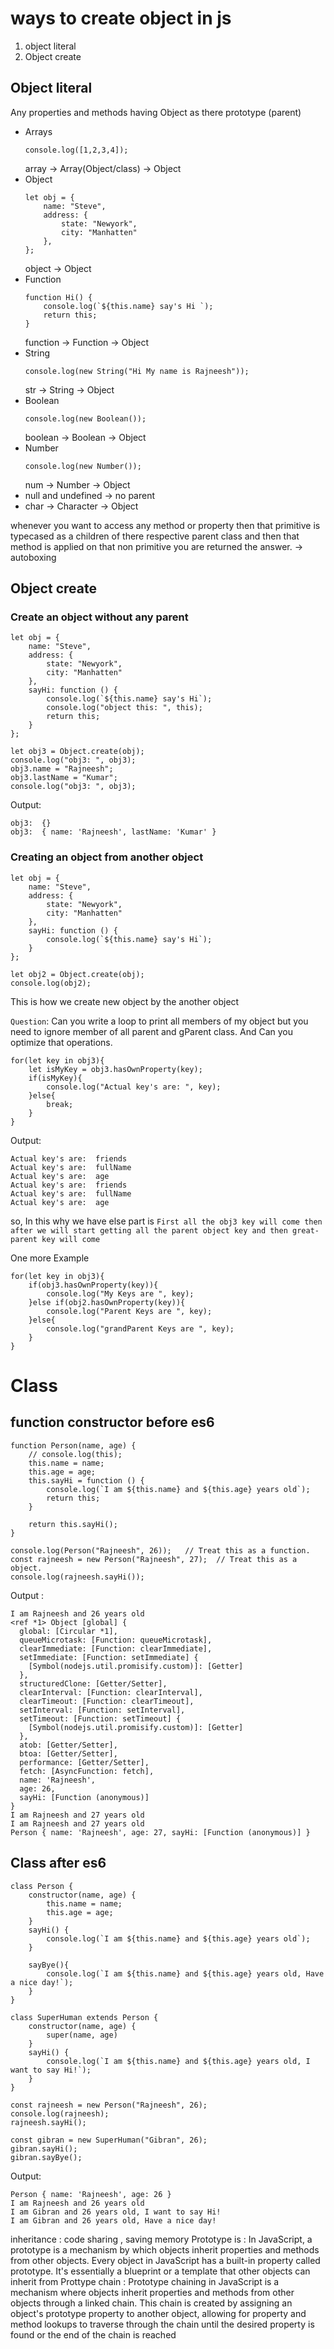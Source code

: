 # ways to create object in js

1. object literal
2. Object create 

## Object literal

Any properties and methods having Object as there prototype (parent)

- Arrays
    ```
    console.log([1,2,3,4]);
    ```
    array -> Array(Object/class) -> Object
- Object
    ```
    let obj = {
        name: "Steve",
        address: {
            state: "Newyork",
            city: "Manhatten"
        },
    };
    ```
    object -> Object 
- Function 
    ```
    function Hi() {
        console.log(`${this.name} say's Hi `);
        return this;
    }
    ```
    function -> Function -> Object
- String 
    ```
    console.log(new String("Hi My name is Rajneesh"));
    ```
    str -> String -> Object
- Boolean
    ```
    console.log(new Boolean());
    ```
    boolean -> Boolean -> Object
- Number
    ```
    console.log(new Number());
    ```
    num -> Number  -> Object
- null and undefined -> no parent
- char -> Character -> Object


whenever you want to access any method or property then that  primitive is typecased as a  children of there respective parent class and then that method is applied on that non primitive you are returned the answer. -> autoboxing

## Object create

### Create an object without any parent

```
let obj = {
    name: "Steve",
    address: {
        state: "Newyork",
        city: "Manhatten"
    },
    sayHi: function () {
        console.log(`${this.name} say's Hi`);
        console.log("object this: ", this);
        return this;
    }
};

let obj3 = Object.create(obj);
console.log("obj3: ", obj3);
obj3.name = "Rajneesh";
obj3.lastName = "Kumar";
console.log("obj3: ", obj3);
```
Output:

```
obj3:  {}
obj3:  { name: 'Rajneesh', lastName: 'Kumar' }
```

### Creating an object from another object

```
let obj = {
    name: "Steve",
    address: {
        state: "Newyork",
        city: "Manhatten"
    },
    sayHi: function () {
        console.log(`${this.name} say's Hi`);
    }
};

let obj2 = Object.create(obj);
console.log(obj2);
```
This is how we create new object by the another object 


`Question`: Can you write a loop to print all members of my object but you need to ignore member of all parent and gParent class. And Can you optimize that operations.


```
for(let key in obj3){
    let isMyKey = obj3.hasOwnProperty(key);
    if(isMyKey){
        console.log("Actual key's are: ", key);
    }else{
        break;
    }
}
```
Output:
```
Actual key's are:  friends
Actual key's are:  fullName
Actual key's are:  age
Actual key's are:  friends
Actual key's are:  fullName
Actual key's are:  age
```
so, In this why we have else part is `First all the obj3 key will come then after we will start getting all the parent object key and then great-parent key will come`

One more Example 

```
for(let key in obj3){
    if(obj3.hasOwnProperty(key)){
        console.log("My Keys are ", key);
    }else if(obj2.hasOwnProperty(key)){
        console.log("Parent Keys are ", key);
    }else{
        console.log("grandParent Keys are ", key);
    }
}
```
# Class

## function constructor before es6

```
function Person(name, age) {
    // console.log(this);
    this.name = name;
    this.age = age;
    this.sayHi = function () {
        console.log(`I am ${this.name} and ${this.age} years old`);
        return this;
    }

    return this.sayHi();
}

console.log(Person("Rajneesh", 26));   // Treat this as a function.
const rajneesh = new Person("Rajneesh", 27);  // Treat this as a object.
console.log(rajneesh.sayHi());
```
Output :
```
I am Rajneesh and 26 years old
<ref *1> Object [global] {
  global: [Circular *1],
  queueMicrotask: [Function: queueMicrotask],
  clearImmediate: [Function: clearImmediate],
  setImmediate: [Function: setImmediate] {
    [Symbol(nodejs.util.promisify.custom)]: [Getter]
  },
  structuredClone: [Getter/Setter],
  clearInterval: [Function: clearInterval],
  clearTimeout: [Function: clearTimeout],
  setInterval: [Function: setInterval],
  setTimeout: [Function: setTimeout] {
    [Symbol(nodejs.util.promisify.custom)]: [Getter]
  },
  atob: [Getter/Setter],
  btoa: [Getter/Setter],
  performance: [Getter/Setter],
  fetch: [AsyncFunction: fetch],
  name: 'Rajneesh',
  age: 26,
  sayHi: [Function (anonymous)]
}
I am Rajneesh and 27 years old
I am Rajneesh and 27 years old
Person { name: 'Rajneesh', age: 27, sayHi: [Function (anonymous)] }
```


## Class  after es6

```
class Person {
    constructor(name, age) {
        this.name = name;
        this.age = age;
    }
    sayHi() {
        console.log(`I am ${this.name} and ${this.age} years old`);
    }

    sayBye(){
        console.log(`I am ${this.name} and ${this.age} years old, Have a nice day!`);
    }
}

class SuperHuman extends Person {
    constructor(name, age) {
        super(name, age)
    }
    sayHi() {
        console.log(`I am ${this.name} and ${this.age} years old, I want to say Hi!`);
    }
}

const rajneesh = new Person("Rajneesh", 26);
console.log(rajneesh);
rajneesh.sayHi();

const gibran = new SuperHuman("Gibran", 26);
gibran.sayHi();
gibran.sayBye();
```
Output:

```
Person { name: 'Rajneesh', age: 26 }
I am Rajneesh and 26 years old
I am Gibran and 26 years old, I want to say Hi!
I am Gibran and 26 years old, Have a nice day!
```

inheritance  : code sharing , saving memory
Prototype is : In JavaScript, a prototype is a mechanism by which objects inherit properties and methods from other objects. Every object in JavaScript has a built-in property called prototype. It's essentially a blueprint or a template that other objects can inherit from
Prottype chain : Prototype chaining in JavaScript is a mechanism where objects inherit properties and methods from other objects through a linked chain. This chain is created by assigning an object's prototype property to another object, allowing for property and method lookups to traverse through the chain until the desired property is found or the end of the chain is reached










